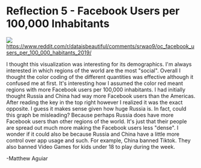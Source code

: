 # Reflection 5 - Facebook Users per 100,000 Inhabitants

![](https://preview.redd.it/ys0tbtdjroh81.jpg?width=960&crop=smart&auto=webp&s=6c61290053903579840b689e8b267a91b8e9e496)
https://www.reddit.com/r/dataisbeautiful/comments/srwao9/oc_facebook_users_per_100_000_habitants_2019/

I thought this visualization was interesting for its demographics. I'm always interested in which regions of the world are the most "social".
Overall I thought the color coding of the different quantities was effective although it confused me at first. It's interesting how I assumed the
color red meant regions with more Facebook users per 100,000 inhabitants. I had initially thought Russia and China had way more Facebook users than the Americas.
After reading the key in the top right however I realized it was the exact opposite. I guess it makes sense given how huge Russia is. In fact, could this graph
be misleading? Because perhaps Russia does have more Facebook users than other regions of the world. It's just that their people are spread out much more making
the Facebook users less "dense". I wonder if it could also be because Russia and China have a little more control over app usage and such. For example, China banned
Tiktok. They also banned Video Games for kids under 18 to play during the week.

-Matthew Aguiar
